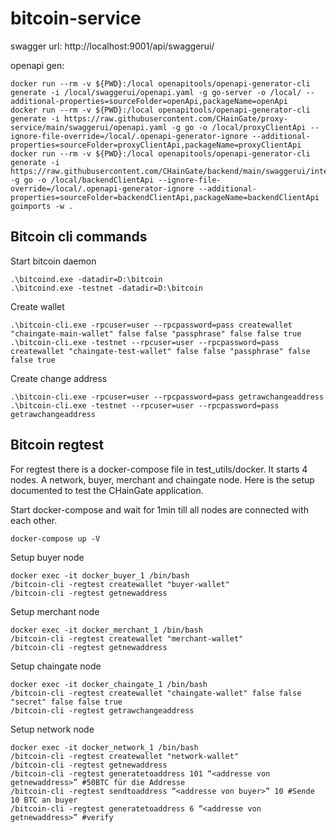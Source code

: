 # bitcoin-service

swagger url: http://localhost:9001/api/swaggerui/


openapi gen:
 ```
docker run --rm -v ${PWD}:/local openapitools/openapi-generator-cli generate -i /local/swaggerui/openapi.yaml -g go-server -o /local/ --additional-properties=sourceFolder=openApi,packageName=openApi
docker run --rm -v ${PWD}:/local openapitools/openapi-generator-cli generate -i https://raw.githubusercontent.com/CHainGate/proxy-service/main/swaggerui/openapi.yaml -g go -o /local/proxyClientApi --ignore-file-override=/local/.openapi-generator-ignore --additional-properties=sourceFolder=proxyClientApi,packageName=proxyClientApi
docker run --rm -v ${PWD}:/local openapitools/openapi-generator-cli generate -i https://raw.githubusercontent.com/CHainGate/backend/main/swaggerui/internal/openapi.yaml -g go -o /local/backendClientApi --ignore-file-override=/local/.openapi-generator-ignore --additional-properties=sourceFolder=backendClientApi,packageName=backendClientApi
goimports -w .
 ```

## Bitcoin cli commands
Start bitcoin daemon
```
.\bitcoind.exe -datadir=D:\bitcoin  
.\bitcoind.exe -testnet -datadir=D:\bitcoin
```

Create wallet
```
.\bitcoin-cli.exe -rpcuser=user --rpcpassword=pass createwallet "chaingate-main-wallet" false false "passphrase" false false true
.\bitcoin-cli.exe -testnet --rpcuser=user --rpcpassword=pass createwallet "chaingate-test-wallet" false false "passphrase" false false true

```

Create change address
```
.\bitcoin-cli.exe -rpcuser=user --rpcpassword=pass getrawchangeaddress
.\bitcoin-cli.exe -testnet --rpcuser=user --rpcpassword=pass getrawchangeaddress
```


## Bitcoin regtest
For regtest there is a docker-compose file in test_utils/docker.
It starts 4 nodes. A network, buyer, merchant and chaingate node.
Here is the setup documented to test the CHainGate application.

Start docker-compose and wait for 1min till all nodes are connected with each other. 
```
docker-compose up -V
```

Setup buyer node
```
docker exec -it docker_buyer_1 /bin/bash
/bitcoin-cli -regtest createwallet "buyer-wallet"
/bitcoin-cli -regtest getnewaddress
```

Setup merchant node
```
docker exec -it docker_merchant_1 /bin/bash
/bitcoin-cli -regtest createwallet "merchant-wallet"
/bitcoin-cli -regtest getnewaddress
```

Setup chaingate node
```
docker exec -it docker_chaingate_1 /bin/bash
/bitcoin-cli -regtest createwallet "chaingate-wallet" false false "secret" false false true
/bitcoin-cli -regtest getrawchangeaddress
```

Setup network node
```
docker exec -it docker_network_1 /bin/bash
/bitcoin-cli -regtest createwallet "network-wallet"
/bitcoin-cli -regtest getnewaddress
/bitcoin-cli -regtest generatetoaddress 101 “<addresse von getnewaddress>” #50BTC für die Addresse
/bitcoin-cli -regtest sendtoaddress “<addresse von buyer>” 10 #Sende 10 BTC an buyer
/bitcoin-cli -regtest generatetoaddress 6 “<addresse von getnewaddress>” #verify
```

